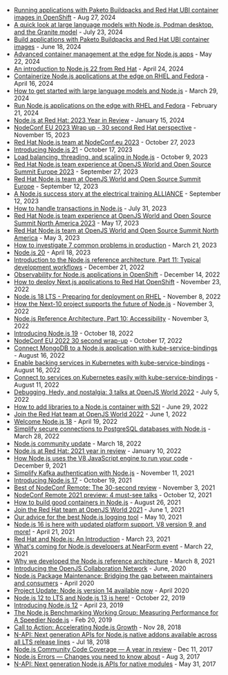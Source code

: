 * [Running applications with Paketo Buildpacks and Red Hat UBI container images in OpenShift](https://developers.redhat.com/articles/2024/08/26/running-applications-paketo-buildpacks-and-red-hat-ubi-container-images) - Aug 27, 2024
* [A quick look at large language models with Node.js, Podman desktop, and the Granite model](https://developers.redhat.com/articles/2024/07/22/quick-look-large-language-models-nodejs-podman-desktop-and-granite-model) - July 23, 2024
* [Build applications with Paketo Buildpacks and Red Hat UBI container images](https://developers.redhat.com/articles/2024/06/18/build-applications-paketo-buildpacks-and-red-hat-ubi-container-images) - June 18, 2024
* [Advanced container management at the edge for Node.js apps](https://developers.redhat.com/articles/2024/05/22/advanced-container-management-edge-nodejs-apps?source=sso) - May 22, 2024
* [An introduction to Node.js 22 from Red Hat](https://www.redhat.com/en/blog/introduction-nodejs-22-from-red-hat) - April 24, 2024
* [Containerize Node.js applications at the edge on RHEL and Fedora](https://developers.redhat.com/articles/2024/04/16/containerize-nodejs-applications-edge-rhel-and-fedora)  - April 16, 2024
* [How to get started with large language models and Node.js]( https://developers.redhat.com/learning/learn:openshift:how-get-started-large-language-models-and-nodejs) - March 29, 2024
* [Run Node.js applications on the edge with RHEL and Fedora](https://developers.redhat.com/articles/2024/02/21/run-nodejs-applications-edge-rhel-and-fedora) -   February 21, 2024
* [Node.js at Red Hat: 2023 Year in Review](https://developers.redhat.com/blog/2024/01/15/nodejs-red-hat-2023-year-review) - January 15, 2024
* [NodeConf EU 2023 Wrap up - 30 second Red Hat perspective](https://developers.redhat.com/blog/2023/11/15/nodeconf-eu-2023-wrap-30-second-red-hat-perspective) -  November 15, 2023
* [Red Hat Node.js team at NodeConf.eu 2023](https://developers.redhat.com/blog/2023/10/27/red-hat-nodejs-team-nodeconfeu-2023) - October 27, 2023
* [Introducing Node.js 21](https://www.redhat.com/en/blog/introducing-nodejs-21) - October 17, 2023
* [Load balancing, threading, and scaling in Node.js](https://developers.redhat.com/articles/2023/10/09/load-balancing-threading-and-scaling-nodejs) - October 9, 2023
* [Red Hat Node.js team experience at OpenJS World and Open Source Summit Europe 2023](https://developers.redhat.com/blog/2023/09/27/red-hat-nodejs-team-experience-openjs-world-and-open-source-summit-europe-2023) - September 27, 2023
* [Red Hat Node.js team at OpenJS World and Open Source Summit Europe](https://developers.redhat.com/blog/2023/09/12/red-hat-nodejs-team-openjs-world-and-open-source-summit-europe) - September 12, 2023
* [A Node.js success story at the electrical training ALLIANCE](https://developers.redhat.com/articles/2023/09/12/nodejs-success-story-electrical-training-alliance) - September 12, 2023
* [How to handle transactions in Node.js](https://developers.redhat.com/articles/2023/07/31/how-handle-transactions-nodejs-reference-architecture) - July 31, 2023
* [Red Hat Node.js team experience at OpenJS World and Open Source Summit North America 2023](https://developers.redhat.com/blog/2023/05/17/red-hat-nodejs-team-experience-openjs-world-and-open-source-summit-north-america) - May 17, 2023
* [Red Hat Node.js team at OpenJS World and Open Source Summit North America](https://developers.redhat.com/blog/2023/05/03/red-hat-nodejs-team-openjs-world-and-open-source-summit-north-america-0) - May 3, 2023
* [How to investigate 7 common problems in production](https://developers.redhat.com/articles/2023/03/21/how-investigate-7-common-problems-production) - March 21, 2023
* [Node.js 20](https://www.redhat.com/en/blog/nodejs-20) - April 18, 2023
* [Introduction to the Node.js reference architecture, Part 11: Typical development workflows](https://developers.redhat.com/articles/2022/12/21/typical-development-workflows) - December 21, 2022
* [Observability for Node.js applications in OpenShift](https://developers.redhat.com/blog/2022/12/14/observability-nodejs-applications-openshift) - December 14, 2022
* [How to deploy Next.js applications to Red Hat OpenShift](https://developers.redhat.com/articles/2022/11/23/how-deploy-nextjs-applications-red-hat-openshift) - November 23, 2022
* [Node.js 18 LTS - Preparing for deployment on RHEL](https://developers.redhat.com/blog/2022/11/08/nodejs-18-lts-preparing-deployment-rhel) - November 8, 2022
* [How the Next-10 project supports the future of Node.js](https://developers.redhat.com/articles/2022/11/03/how-next-10-project-supports-future-nodejs) - November 3, 2022
* [Node.js Reference Architecture, Part 10: Accessibility](https://developers.redhat.com/articles/2022/11/03/nodejs-reference-architecture-part-10-accessibility) - November 3, 2022
* [Introducing Node.js 19](https://www.redhat.com/en/blog/introducing-nodejs-19) - October 18, 2022
* [NodeConf EU 2022 30 second wrap-up](https://developers.redhat.com/blog/2022/10/17/nodeconf-eu-2022-30-second-wrap) - October 17, 2022
* [Connect MongoDB to a Node.js application with kube-service-bindings](https://developers.redhat.com/articles/2022/08/16/connect-mongodb-nodejs-application-kube-service-bindings) - August 16, 2022
* [Enable backing services in Kubernetes with kube-service-bindings](https://developers.redhat.com/articles/2022/08/16/enable-backing-services-kubernetes-kube-service-bindings) - August 16, 2022
* [Connect to services on Kubernetes easily with kube-service-bindings](https://developers.redhat.com/articles/2022/08/11/connect-services-kubernetes-easily-kube-service-bindings) - August 11, 2022
* [Debugging, Hedy, and nostalgia: 3 talks at OpenJS World 2022](https://developers.redhat.com/articles/2022/07/05/debugging-hedy-and-nostalgia-3-talks-openjs-world-2022) - July 5, 2022
* [How to add libraries to a Node.js container with S2I](https://developers.redhat.com/articles/2022/06/29/how-add-libraries-nodejs-container-s2i) - June 29, 2022
* [Join the Red Hat team at OpenJS World 2022](https://developers.redhat.com/articles/2022/06/01/join-red-hat-team-openjs-world-2022) - June 1, 2022
* [Welcome Node.js 18](https://www.redhat.com/en/blog/welcome-nodejs-18) - April 19, 2022
* [Simplify secure connections to PostgreSQL databases with Node.js](https://developers.redhat.com/articles/2022/03/28/simplify-secure-connections-postgresql-databases-nodejs) - March 28, 2022
* [Node.js community update](https://developers.redhat.com/articles/2022/03/18/nodejs-community-update) -  March 18, 2022
* [Node.js at Red Hat: 2021 year in review](https://developers.redhat.com/articles/2022/01/10/nodejs-red-hat-2021-year-review) - January 10, 2022
* [How Node.js uses the V8 JavaScript engine to run your code](https://developers.redhat.com/articles/2021/12/09/how-nodejs-uses-v8-javascript-engine-run-your-code) - December 9, 2021
* [Simplify Kafka authentication with Node.js](https://developers.redhat.com/articles/2021/11/11/simplify-kafka-authentication-nodejs) - November 11, 2021
* [Introducing Node.js 17](https://www.redhat.com/en/blog/introducing-nodejs-17) - October 19, 2021
* [Best of NodeConf Remote: The 30-second review](https://developers.redhat.com/articles/2021/11/03/best-nodeconf-remote-30-second-review) - November 3, 2021
* [NodeConf Remote 2021 preview: 4 must-see talks](https://developers.redhat.com/articles/2021/10/12/nodeconf-remote-2021-preview-4-must-see-talks) - October 12, 2021
* [How to build good containers in Node.js](https://developers.redhat.com/articles/2021/08/26/introduction-nodejs-reference-architecture-part-5-building-good-containers) - August 26, 2021
* [Join the Red Hat team at OpenJS World 2021](https://developers.redhat.com/articles/2021/06/01/join-red-hat-team-openjs-world-2021) - June 1, 2021
* [Our advice for the best Node.js logging tool](https://developers.redhat.com/articles/2021/05/10/introduction-nodejs-reference-architecture-part-2-logging-nodejs) - May 10, 2021
* [Node.js 16 is here with updated platform support, V8 version 9, and more!](https://www.redhat.com/en/blog/nodejs-16-here-updated-platform-support-v8-version-9-and-more) - April 21, 2021
* [Red Hat and Node.js: An Introduction](https://www.redhat.com/en/blog/red-hat-and-nodejs-introduction) - March 23, 2021
* [What's coming for Node.js developers at NearForm event](https://developers.redhat.com/blog/2021/03/23/whats-coming-for-node-js-developers-at-nearform-event) - March 22, 2021
* [Why we developed the Node.js reference architecture](https://developers.redhat.com/blog/2021/03/08/introduction-to-the-node-js-reference-architecture-part-1-overview) - March 8, 2021
* [Introducing the OpenJS Collaboration Network](https://openjsf.org/blog/introducing-the-openjs-collaboration-network) - June, 2020
* [Node.js Package Maintenance: Bridging the gap between maintainers and consumers](https://openjsf.org/blog/node-js-package-maintenance-bridging-the-gap-between-maintainers-and-consumers) - April 2020
* [Project Update: Node.js version 14 available now](https://openjsf.org/blog/project-update-node-js-version-14-available-now) - April 2020
* [Node.js 12 to LTS and Node.js 13 is here!](https://nodejs.medium.com/node-js-12-to-lts-and-node-js-13-is-here-e28d6a4a2bd) - October 22, 2019
* [Introducing Node.js 12](https://nodejs.medium.com/introducing-node-js-12-76c41a1b3f3f) - April 23, 2019
* [The Node.js Benchmarking Working Group: Measuring Performance for A Speedier Node.js](https://medium.com/the-node-js-collection/the-node-js-benchmarking-working-group-measuring-performance-for-a-speedier-node-js-76520995d2d1) - Feb 20, 2019
* [Call to Action: Accelerating Node.js Growth](https://nodejs.medium.com/call-to-action-accelerating-node-js-growth-e4862bee2919) - Nov 28, 2018
* [N-API: Next generation APIs for Node.js native addons available across all LTS release lines](https://medium.com/the-node-js-collection/n-api-next-generation-apis-for-node-js-native-addons-available-across-all-lts-release-lines-4f35b781f00e) - Jul 18, 2018
* [Node.js Community Code Coverage — A year in review](https://medium.com/the-node-js-collection/node-js-community-code-coverage-a-year-in-review-86f4f52f79de) - Dec 11, 2017
* [Node.js Errors — Changes you need to know about](https://medium.com/the-node-js-collection/node-js-errors-changes-you-need-to-know-about-dc8c82417f65) - Aug 3, 2017
* [N-API: Next generation Node.js APIs for native modules](https://medium.com/the-node-js-collection/n-api-next-generation-node-js-apis-for-native-modules-169af5235b06) - May 31, 2017
